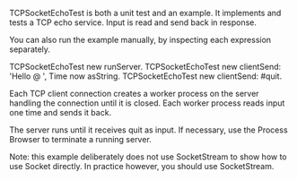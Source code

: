 TCPSocketEchoTest is both a unit test and an example.
It implements and tests a TCP echo service.
Input is read and send back in response.

You can also run the example manually,
by inspecting each expression separately.

  TCPSocketEchoTest new runServer.
  TCPSocketEchoTest new clientSend: 'Hello @ ', Time now asString.
  TCPSocketEchoTest new clientSend: #quit.

Each TCP client connection creates a worker process on the server handling the connection until it is closed. Each worker process reads input one time and sends it back.

The server runs until it receives quit as input. If necessary, use the Process Browser to terminate a running server.

Note: this example deliberately does not use SocketStream to show how to use Socket directly. In practice however, you should use SocketStream.